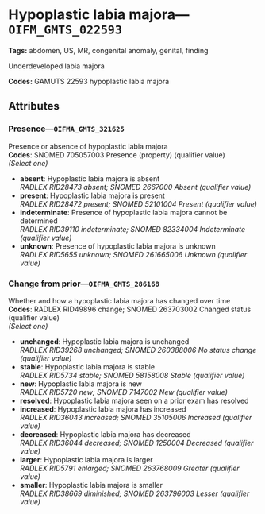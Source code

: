 # Hypoplastic labia majora—`OIFM_GMTS_022593`

**Tags:** abdomen, US, MR, congenital anomaly, genital, finding

Underdeveloped labia majora

**Codes:** GAMUTS 22593 hypoplastic labia majora

## Attributes

### Presence—`OIFMA_GMTS_321625`

Presence or absence of hypoplastic labia majora  
**Codes**: SNOMED 705057003 Presence (property) (qualifier value)  
*(Select one)*

- **absent**: Hypoplastic labia majora is absent  
_RADLEX RID28473 absent; SNOMED 2667000 Absent (qualifier value)_
- **present**: Hypoplastic labia majora is present  
_RADLEX RID28472 present; SNOMED 52101004 Present (qualifier value)_
- **indeterminate**: Presence of hypoplastic labia majora cannot be determined  
_RADLEX RID39110 indeterminate; SNOMED 82334004 Indeterminate (qualifier value)_
- **unknown**: Presence of hypoplastic labia majora is unknown  
_RADLEX RID5655 unknown; SNOMED 261665006 Unknown (qualifier value)_

### Change from prior—`OIFMA_GMTS_286168`

Whether and how a hypoplastic labia majora has changed over time  
**Codes**: RADLEX RID49896 change; SNOMED 263703002 Changed status (qualifier value)  
*(Select one)*

- **unchanged**: Hypoplastic labia majora is unchanged  
_RADLEX RID39268 unchanged; SNOMED 260388006 No status change (qualifier value)_
- **stable**: Hypoplastic labia majora is stable  
_RADLEX RID5734 stable; SNOMED 58158008 Stable (qualifier value)_
- **new**: Hypoplastic labia majora is new  
_RADLEX RID5720 new; SNOMED 7147002 New (qualifier value)_
- **resolved**: Hypoplastic labia majora seen on a prior exam has resolved  
- **increased**: Hypoplastic labia majora has increased  
_RADLEX RID36043 increased; SNOMED 35105006 Increased (qualifier value)_
- **decreased**: Hypoplastic labia majora has decreased  
_RADLEX RID36044 decreased; SNOMED 1250004 Decreased (qualifier value)_
- **larger**: Hypoplastic labia majora is larger  
_RADLEX RID5791 enlarged; SNOMED 263768009 Greater (qualifier value)_
- **smaller**: Hypoplastic labia majora is smaller  
_RADLEX RID38669 diminished; SNOMED 263796003 Lesser (qualifier value)_